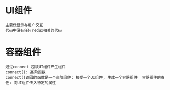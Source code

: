 # UI组件
    主要做显示与用户交互
    代码中没有任何redux相关的代码
# 容器组件
    通过connect 包装UI组件产生组件
    connect(): 高阶函数
    connect()返回的函数是一个高阶组件: 接受一个UI组件, 生成一个容器组件  容器组件的责任: 向UI组件传入特定的属性 